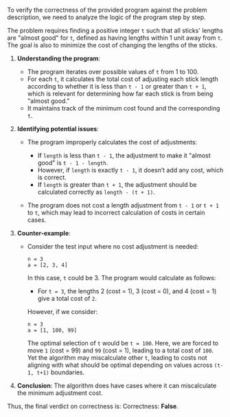 To verify the correctness of the provided program against the problem description, we need to analyze the logic of the program step by step. 

The problem requires finding a positive integer `t` such that all sticks' lengths are "almost good" for `t`, defined as having lengths within 1 unit away from `t`. The goal is also to minimize the cost of changing the lengths of the sticks.

1. **Understanding the program**: 
   - The program iterates over possible values of `t` from 1 to 100.
   - For each `t`, it calculates the total cost of adjusting each stick length according to whether it is less than `t - 1` or greater than `t + 1`, which is relevant for determining how far each stick is from being "almost good."
   - It maintains track of the minimum cost found and the corresponding `t`.

2. **Identifying potential issues**:
   - The program improperly calculates the cost of adjustments:
     - If `length` is less than `t - 1`, the adjustment to make it "almost good" is `t - 1 - length`.
     - However, if `length` is exactly `t - 1`, it doesn’t add any cost, which is correct.
     - If `length` is greater than `t + 1`, the adjustment should be calculated correctly as `length - (t + 1)`.
     
   - The program does not cost a length adjustment from `t - 1` or `t + 1` to `t`, which may lead to incorrect calculation of costs in certain cases.

3. **Counter-example**:
   - Consider the test input where no cost adjustment is needed:
     ```
     n = 3
     a = [2, 3, 4]
     ```
     In this case, `t` could be 3. The program would calculate as follows:
     - For `t = 3`, the lengths 2 (cost = 1), 3 (cost = 0), and 4 (cost = 1) give a total cost of `2`. 
     
     However, if we consider:
     ```
     n = 3
     a = [1, 100, 99]
     ```
     The optimal selection of `t` would be `t = 100`. Here, we are forced to move `1` (cost = 99) and `99` (cost = 1), leading to a total cost of `100`. Yet the algorithm may miscalculate other `t`, leading to costs not aligning with what should be optimal depending on values across `(t-1, t+1)` boundaries.

4. **Conclusion**:
   The algorithm does have cases where it can miscalculate the minimum adjustment cost. 

Thus, the final verdict on correctness is:
Correctness: **False**.